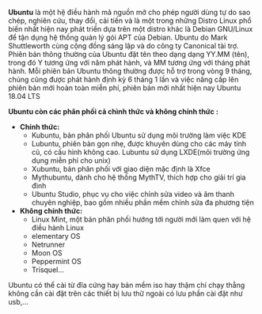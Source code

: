 **Ubuntu** là một hệ điều hành mã nguồn mở  cho phép người dùng tự do sao chép, nghiên cứu, thay đổi, cải tiến và là một trong những Distro Linux phổ biến nhất hiện nay phát triển dựa trên một distro khác là Debian GNU/Linux để tận dụng hệ thống quản lý gói APT của Debian. Ubuntu do Mark Shuttleworth cùng cộng đồng sáng lập và do công ty Canonical tài trợ.
Phiên bản thông thường của Ubuntu đặt tên theo dạng dạng YY.MM (tên), trong đó Y tương ứng với năm phát hành, và MM tương ứng với tháng phát hành. Mỗi phiên bản Ubuntu thông thường được hỗ trợ trong vòng 9 tháng, chúng cũng được phát hành định kỳ 6 tháng 1 lần và việc nâng cấp lên phiên bản mới hoàn toàn miễn phí, phiên bản mới nhất hiện nay Ubuntu 18.04 LTS 

**Ubuntu còn các phân phối cả chình thức và không chính thức :**
- **Chính thức:**
  <ul>
  <li>Kubuntu, bản phân phối Ubuntu sử dụng môi trường làm việc KDE</i>
  <li>Lubuntu, phiên bản gọn nhẹ, được khuyên dùng cho các máy tính cũ, có cấu hình không cao. Lubuntu sử dụng LXDE(môi trường ứng dụng miễn phí cho unix)</li>
  <li>Xubuntu, bản phân phối với giao diện mặc định là Xfce</li>
  <li>Mythubuntu, dành cho hệ thống MythTV, thích hợp cho giải trí gia đình</li>
  <li>Ubuntu Studio, phục vụ cho việc chỉnh sửa video và âm thanh chuyên nghiệp, bao gồm nhiều phần mềm chỉnh sửa đa phương tiện</li>
  </ul>
- **Không chính thức:**
  <ul>
  <li>Linux Mint, một bản phân phối hướng tới người mới làm quen với hệ điều hành Linux</li>
  <li>elementary OS</li>
  <li>Netrunner</li> 
  <li>Moon OS</li>
  <li>Peppermint OS</li>
  <li>Trisquel...</li>
  </ul>
Ubuntu có thể cài từ đĩa cứng hay bản mềm iso hay thậm chí chạy thẳng không cần cài đặt trên các thiết bị lưu thữ ngoài có lưu phần cài đặt như usb,...
